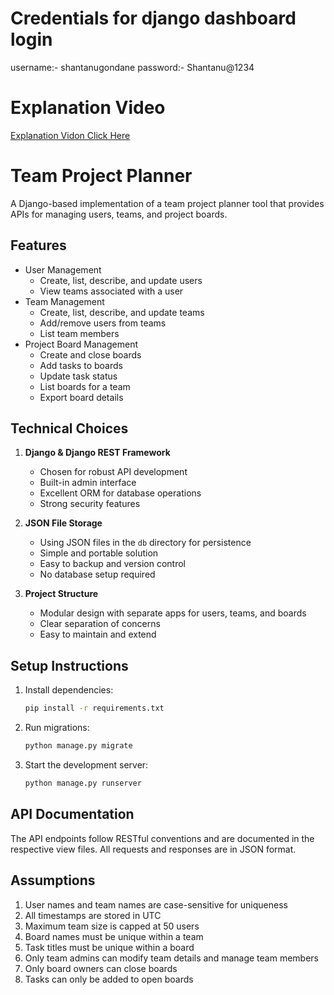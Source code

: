 # Credentials for django dashboard login

username:- shantanugondane
password:- Shantanu@1234

# Explanation Video

[Explanation Vidon Click Here](https://drive.google.com/drive/folders/1CzWZTtvbt25fnqPxW-WkTRMGySeX4lwU?usp=sharing)

# Team Project Planner

A Django-based implementation of a team project planner tool that provides APIs for managing users, teams, and project boards.

## Features

- User Management
  - Create, list, describe, and update users
  - View teams associated with a user
- Team Management
  - Create, list, describe, and update teams
  - Add/remove users from teams
  - List team members
- Project Board Management
  - Create and close boards
  - Add tasks to boards
  - Update task status
  - List boards for a team
  - Export board details

## Technical Choices

1. **Django & Django REST Framework**

   - Chosen for robust API development
   - Built-in admin interface
   - Excellent ORM for database operations
   - Strong security features

2. **JSON File Storage**

   - Using JSON files in the `db` directory for persistence
   - Simple and portable solution
   - Easy to backup and version control
   - No database setup required

3. **Project Structure**
   - Modular design with separate apps for users, teams, and boards
   - Clear separation of concerns
   - Easy to maintain and extend

## Setup Instructions

1. Install dependencies:

   ```bash
   pip install -r requirements.txt
   ```

2. Run migrations:

   ```bash
   python manage.py migrate
   ```

3. Start the development server:
   ```bash
   python manage.py runserver
   ```

## API Documentation

The API endpoints follow RESTful conventions and are documented in the respective view files. All requests and responses are in JSON format.

## Assumptions

1. User names and team names are case-sensitive for uniqueness
2. All timestamps are stored in UTC
3. Maximum team size is capped at 50 users
4. Board names must be unique within a team
5. Task titles must be unique within a board
6. Only team admins can modify team details and manage team members
7. Only board owners can close boards
8. Tasks can only be added to open boards
